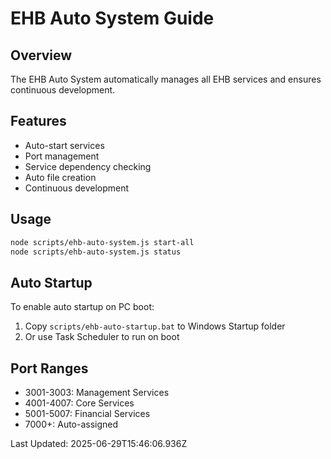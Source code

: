 # EHB Auto System Guide

## Overview
The EHB Auto System automatically manages all EHB services and ensures continuous development.

## Features
- Auto-start services
- Port management
- Service dependency checking
- Auto file creation
- Continuous development

## Usage
```bash
node scripts/ehb-auto-system.js start-all
node scripts/ehb-auto-system.js status
```

## Auto Startup
To enable auto startup on PC boot:
1. Copy `scripts/ehb-auto-startup.bat` to Windows Startup folder
2. Or use Task Scheduler to run on boot

## Port Ranges
- 3001-3003: Management Services
- 4001-4007: Core Services  
- 5001-5007: Financial Services
- 7000+: Auto-assigned

Last Updated: 2025-06-29T15:46:06.936Z
